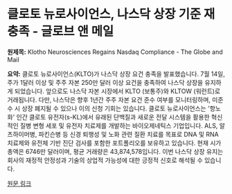 # 클로토 뉴로사이언스, 나스닥 상장 기준 재충족 - 글로브 앤 메일

**원제목:** Klotho Neurosciences Regains Nasdaq Compliance - The Globe and Mail

**요약:** 클로토 뉴로사이언스(KLTO)가 나스닥 상장 요건 충족을 발표했습니다.  7월 14일, 주가 1달러 이상 및 주주 자본 250만 달러 이상 요건을 충족하여 나스닥 상장을 유지하게 되었습니다.  앞으로도 나스닥 자본 시장에서 KLTO (보통주)와 KLTOW (워런트)로 거래됩니다.  다만, 나스닥은 향후 1년간 주주 자본 요건 준수 여부를 모니터링하며,  미준수 시 상장 폐지될 수 있으나 이의 신청 기회는 있습니다.  클로토 뉴로사이언스는  '항노화' 인간 클로토 유전자(s-KL)에서 유래된 단백질과 새로운 전달 시스템을 활용한 혁신적인 질병 변형 세포 및 유전자 치료제를 개발하는 바이오제네틱스 기업입니다.  ALS, 알츠하이머병, 파킨슨병 등 신경 퇴행성 및 노화 관련 질환 치료를 목표로 DNA 및 RNA 치료제와 유전체 기반 진단 검사를 포함한 포트폴리오를 보유하고 있습니다. 현재 시가총액은 6746만 달러이며, 평균 거래량은 43,874,578입니다. 이번 나스닥 상장 유지는 회사의 재정적 안정성과 기술의 상업적 가능성에 대한 긍정적 신호로 해석될 수 있습니다.

[원문 링크](https://www.theglobeandmail.com/investing/markets/stocks/KLTO-Q/pressreleases/33516900/klotho-neurosciences-regains-nasdaq-compliance/)
